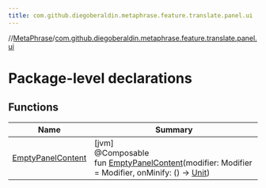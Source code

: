 ```yaml
---
title: com.github.diegoberaldin.metaphrase.feature.translate.panel.ui
---
```

//[MetaPhrase](../../index.html)/[com.github.diegoberaldin.metaphrase.feature.translate.panel.ui](index.html)



# Package-level declarations



## Functions


| Name | Summary |
|---|---|
| [EmptyPanelContent](-empty-panel-content.html) | [jvm]<br>@Composable<br>fun [EmptyPanelContent](-empty-panel-content.html)(modifier: Modifier = Modifier, onMinify: () -&gt; [Unit](https://kotlinlang.org/api/latest/jvm/stdlib/kotlin/-unit/index.html)) |

